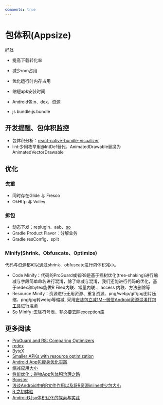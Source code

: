 ```yaml
---
comments: true
---
```


# 包体积(Appsize)

好处
- 提高下载转化率
- 减少rom占用
- 优化运行时内存占用
- 缩短apk安装时间

- Android包:n、dex、资源
- js bundle:js.bundle 


## 开发提醒、包体积监控

- 包体积分析：[react-native-bundle-visualizer](https://github.com/IjzerenHein/react-native-bundle-visualizer)
- lint:少用枚举用@IntDef替代、AnimatedDrawable替换为AnimatedVectorDrawable

## 优化

### 去重
 - 同时存在Glide 与 Fresco
 - OkHttp 与 Volley
 
### 拆包
- 动态下发：replugin、aab、[so](https://github.com/IMFWorks/Android-So-Handler)
- Gradle Product Flavor：分解业务
- Gradle resConfig、split

### Minify(Shrink、Obfuscate、Optimize)

代码与资源都可以通过shrink、obfuscate进行包体积减小。

- Code Minify：代码的ProGuard或者R8是基于摇树优化(tree-shaking)进行缩减与字段简单命名进行混淆，除了缩减与混淆，我们还能进行代码的优化，基于redex和bytex能做R Filed内联、常量内联 、access 内联、方法删除等
- Resource Minify：资源进行无用资源、重复资源、png/webp/gif/jpg图片压缩、png/jpg转webp等缩减, 采用[安装包立减1M--微信Android资源混淆打包工具](https://mp.weixin.qq.com/s?__biz=MzAwNDY1ODY2OQ==&mid=208135658&idx=1&sn=ac9bd6b4927e9e82f9fa14e396183a8f#rd)进行混淆
- So Minify :去除符号表、非必要去除exception库
 
## 更多阅读

- [ProGuard and R8: Comparing Optimizers](https://www.guardsquare.com/blog/proguard-and-r8)
- [redex](https://github.com/facebook/redex)
- [ByteX](https://github.com/bytedance/ByteX)
- [Smaller APKs with resource optimization](https://jakewharton.com/smaller-apks-with-resource-optimization/)
- [Android App包瘦身优化实践](https://tech.meituan.com/2017/04/07/android-shrink-overall-solution.html)
- [缩减应用大小](https://developer.android.com/topic/performance/reduce-apk-size?hl=zh-cn)
- [性能优化：得物App包体积治理之路](https://mp.weixin.qq.com/s/1aAgY4OPnZl650Q8vD3LNA)
- [Booster](https://booster.johnsonlee.io/zh/guide/)
- [浅谈Android中的R文件作用以及将R资源inline减少包大小](https://yuweiguocn.github.io/android-r-inline/)
- [R 之初体验](https://medium.com/@morefreefg/%E5%85%B3%E4%BA%8E-r-%E7%9A%84%E4%B8%80%E5%88%87-355f5049bc2c)
- [Android对so体积优化的探索与实践](https://tech.meituan.com/2022/06/02/meituans-technical-exploration-and-practice-of-android-so-volume-optimization.html)

